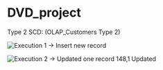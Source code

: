 # DVD_project

Type 2 SCD: (OLAP_Customers Type 2) 

![Execution 1 -> Insert new record]()


![Execution 2 -> Updated one record 148,1 Updated ]()

